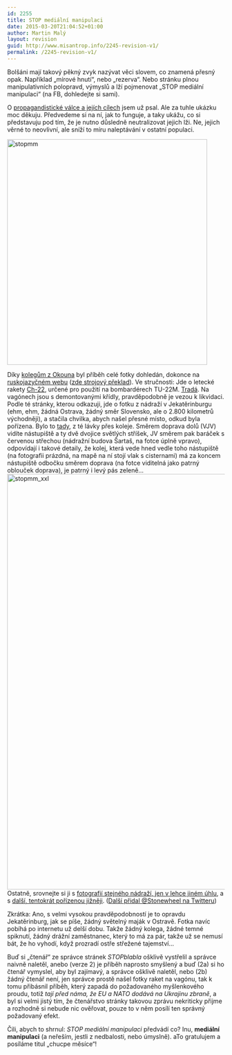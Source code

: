 ```yaml
---
id: 2255
title: STOP mediální manipulaci
date: 2015-03-20T21:04:52+01:00
author: Martin Malý
layout: revision
guid: http://www.misantrop.info/2245-revision-v1/
permalink: /2245-revision-v1/
---
```

Bolšáni mají takový pěkný zvyk nazývat věci slovem, co znamená přesný opak. Například &#8222;mírové hnutí&#8220;, nebo &#8222;rezerva&#8220;. Nebo stránku plnou manipulativních polopravd, výmyslů a lží pojmenovat &#8222;STOP mediální manipulaci&#8220; (na FB, dohledejte si sami).

<!--more-->

O [propagandistické válce a jejích cílech](http://www.misantrop.info/jen-si-klidne-perte-svoje-pradlo/ "„Jen si klidně perte svoje prádlo!“") jsem už psal. Ale za tuhle ukázku moc děkuju. Předvedeme si na ní, jak to funguje, a taky ukážu, co si představuju pod tím, že je nutno důsledně neutralizovat jejich lži. Ne, jejich věrné to neovlivní, ale sníží to míru naleptávání v ostatní populaci.

[<img class="aligncenter size-full wp-image-2246" src="http://www.misantrop.info/wp-content/uploads/2015/03/stopmm.jpg" alt="stopmm" width="463" height="521" srcset="https://www.misantrop.info/wp-content/uploads/2015/03/stopmm.jpg 463w, https://www.misantrop.info/wp-content/uploads/2015/03/stopmm-178x200.jpg 178w, https://www.misantrop.info/wp-content/uploads/2015/03/stopmm-444x500.jpg 444w" sizes="(max-width: 463px) 100vw, 463px" />](http://www.misantrop.info/wp-content/uploads/2015/03/stopmm.jpg)

Díky [kolegům z Okouna](http://www.okoun.cz/boards/text%2C_pred_kterym_jsem_se_prave_vyhonil%28la%29.?contextId=1066373939#article-1066373939) byl příběh celé fotky dohledán, dokonce na [ruskojazyčném webu](http://masterok.livejournal.com/1176215.html) ([zde strojový překlad](https://translate.google.com/translate?hl=en&sl=ru&tl=en&u=http%3A%2F%2Fmasterok.livejournal.com%2F1176215.html&sandbox=1)). Ve stručnosti: Jde o letecké rakety [Ch-22](http://www.military.cz/russia/air/weapons/rockets/agm/ch-22/ch-22.htm), určené pro použití na bombardérech TU-22M. [Tradá](http://en.wikipedia.org/wiki/Kh-22). Na vagónech jsou s demontovanými křídly, pravděpodobně je vezou k likvidaci. Podle té stránky, kterou odkazuji, jde o fotku z nádraží v Jekatěrinburgu (ehm, ehm, žádná Ostrava, žádný směr Slovensko, ale o 2.800 kilometrů východněji), a stačila chvilka, abych našel přesné místo, odkud byla pořízena. Bylo to [tady](http://bit.ly/1DGvIZ6), z té lávky přes koleje. Směrem doprava dolů (VJV) vidíte nástupiště a ty dvě dvojice světlých stříšek, JV směrem pak baráček s červenou střechou (nádražní budova Šartaš, na fotce úplně vpravo), odpovídají i takové detaily, že kolej, která vede hned vedle toho nástupiště (na fotografii prázdná, na mapě na ní stojí vlak s cisternami) má za koncem nástupiště odbočku směrem doprava (na fotce viditelná jako patrný oblouček doprava), je patrný i levý pás zeleně&#8230; [<img class="aligncenter size-full wp-image-2247" src="http://www.misantrop.info/wp-content/uploads/2015/03/stopmm_xxl.jpg" alt="stopmm_xxl" width="720" height="960" srcset="https://www.misantrop.info/wp-content/uploads/2015/03/stopmm_xxl.jpg 720w, https://www.misantrop.info/wp-content/uploads/2015/03/stopmm_xxl-150x200.jpg 150w, https://www.misantrop.info/wp-content/uploads/2015/03/stopmm_xxl-375x500.jpg 375w" sizes="(max-width: 720px) 100vw, 720px" />](http://www.misantrop.info/wp-content/uploads/2015/03/stopmm_xxl.jpg)Ostatně, srovnejte si ji s [fotografií stejného nádraží, jen v lehce jiném úhlu](https://ssl.panoramio.com/photo/29474453), a s [další, tentokrát pořízenou jižněji](https://ssl.panoramio.com/photo/35959363). ([Další přidal @Stonewheel na Twitteru](https://www.google.cz/maps/place/Sverdlovsk-passazhirskiy,+Zheleznodorozhnyy+Vokzal/@56.831179,60.645304,3a,75y,90t/data=!3m5!1e2!3m3!1s102502175!2e1!3e10!4m2!3m1!1s0x43c16e76c40bbeb7:0x77c8a6278c81c742))

Zkrátka: Ano, s velmi vysokou pravděpodobností je to opravdu Jekatěrinburg, jak se píše, žádný světelný maják v Ostravě. Fotka navíc pobíhá po internetu už delší dobu. Takže žádný kolega, žádné temné spiknutí, žádný drážní zaměstnanec, který to má za pár, takže už se nemusí bát, že ho vyhodí, když prozradí ostře střežené tajemství&#8230;

Buď si &#8222;čtenář&#8220; ze správce stránek _STOPblabla_ ošklivě vystřelil a správce naivně naletěl, anebo (verze 2) je příběh naprosto smyšlený a buď (2a) si ho čtenář vymyslel, aby byl zajímavý, a správce ošklivě naletěl, nebo (2b) žádný čtenář není, jen správce prostě našel fotky raket na vagónu, tak k tomu přibásnil příběh, který zapadá do požadovaného myšlenkového proudu, totiž _tají před náma, že EU a NATO dodává na Ukrajinu zbraně_, a byl si velmi jistý tím, že čtenářstvo stránky takovou zprávu nekriticky přijme a rozhodně si nebude nic ověřovat, pouze to v něm posílí ten správný požadovaný efekt.

Čili, abych to shrnul: _STOP mediální manipulaci_ předvádí co? Inu, **mediální manipulaci** (a neřeším, jestli z nedbalosti, nebo úmyslně). aTo gratulujem a posíláme titul &#8222;chucpe měsíce&#8220;!